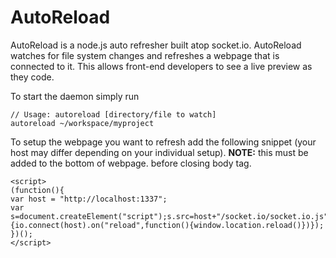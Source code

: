 #  AutoReload

AutoReload is a node.js auto refresher built atop socket.io. AutoReload watches for file system changes and refreshes a webpage that is connected to it. This allows front-end developers to see a live preview as they code.

To start the daemon simply run 

    // Usage: autoreload [directory/file to watch]
    autoreload ~/workspace/myproject
    
To setup the webpage you want to refresh add the following snippet (your host may differ depending on your individual setup). **NOTE:** this must be added to the bottom of webpage. before closing body tag.

    <script>
    (function(){
    var host = "http://localhost:1337";
    var s=document.createElement("script");s.src=host+"/socket.io/socket.io.js";document.body.appendChild(s);s.addEventListener("load",function(){io.connect(host).on("reload",function(){window.location.reload()})});        
    })();
    </script>
    

